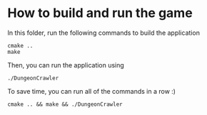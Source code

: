# How to build and run the game

In this folder, run the following commands to build the application
```
cmake ..
make
```
Then, you can run the application using
```
./DungeonCrawler
```
To save time, you can run all of the commands in a row :)
```
cmake .. && make && ./DungeonCrawler
```